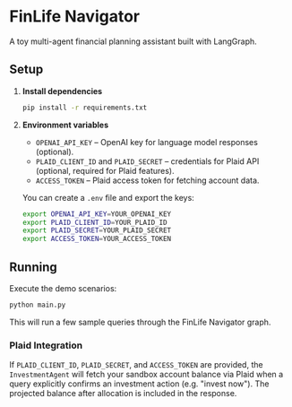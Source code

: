 # FinLife Navigator

A toy multi-agent financial planning assistant built with LangGraph.

## Setup

1. **Install dependencies**
   ```bash
   pip install -r requirements.txt
   ```

2. **Environment variables**
   - `OPENAI_API_KEY` – OpenAI key for language model responses (optional).
   - `PLAID_CLIENT_ID` and `PLAID_SECRET` – credentials for Plaid API (optional, required for Plaid features).
   - `ACCESS_TOKEN` – Plaid access token for fetching account data.

   You can create a `.env` file and export the keys:
   ```bash
   export OPENAI_API_KEY=YOUR_OPENAI_KEY
   export PLAID_CLIENT_ID=YOUR_PLAID_ID
   export PLAID_SECRET=YOUR_PLAID_SECRET
   export ACCESS_TOKEN=YOUR_ACCESS_TOKEN
   ```

## Running

Execute the demo scenarios:

```bash
python main.py
```

This will run a few sample queries through the FinLife Navigator graph.

### Plaid Integration

If `PLAID_CLIENT_ID`, `PLAID_SECRET`, and `ACCESS_TOKEN` are provided, the
`InvestmentAgent` will fetch your sandbox account balance via Plaid when a
query explicitly confirms an investment action (e.g. "invest now"). The
projected balance after allocation is included in the response.
